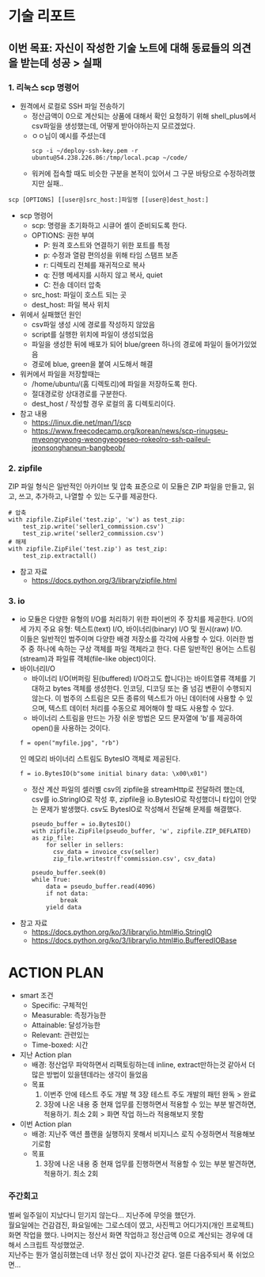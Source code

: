 # 기술 리포트
  ## 이번 목표: 자신이 작성한 기술 노트에 대해 동료들의 의견을 받는데 성공 > 실패
  ### 1. 리눅스 scp 명령어
  - 원격에서 로컬로 SSH 파일 전송하기
    - 정산금액이 0으로 계산되는 상품에 대해서 확인 요청하기 위해 shell_plus에서 csv파일을 생성했는데, 어떻게 받아야하는지 모르겠었다.
    - ㅇㅇ님이 예시를 주셨는데
      ```
      scp -i ~/deploy-ssh-key.pem -r ubuntu@54.238.226.86:/tmp/local.pcap ~/code/
      ```
    - 워커에 접속할 때도 비슷한 구분을 본적이 있어서 그 구문 바탕으로 수정하려했지만 실패..
   
  ```
  scp [OPTIONS] [[user@]src_host:]파일명 [[user@]dest_host:]
  ```
  - scp 명령어
    - scp: 명령을 초기화하고 시큐어 셸이 준비되도록 한다.
    - OPTIONS: 권한 부여
        - P: 원격 호스트와 연결하기 위한 포트를 특정
        - p: 수정과 열람 편의성을 위해 타임 스탬프 보존
        - r: 디렉토리 전체를 재귀적으로 복사
        - q: 진행 메세지를 시하지 않고 복사, quiet
        - C: 전송 데이터 압축
    - src_host: 파일이 호스트 되는 곳 
    - dest_host: 파일 복사 위치
  - 위에서 실패했던 원인
    - csv파일 생성 시에 경로를 작성하지 않았음
    - script를 실행한 위치에 파일이 생성되었음
    - 파일을 생성한 뒤에 배포가 되어 blue/green 하나의 경로에 파일이 들어가있었음
    - 경로에 blue, green을 붙여 시도해서 해결
  - 워커에서 파일을 저장할때는
    - /home/ubuntu/(홈 디렉토리)에 파일을 저장하도록 한다.
    - 절대경로랑 상대경로를 구분한다.
    - dest_host / 작성할 경우 로컬의 홈 디렉토리이다.
  - 참고 내용
    - https://linux.die.net/man/1/scp
    - https://www.freecodecamp.org/korean/news/scp-rinugseu-myeongryeong-weongyeogeseo-rokeolro-ssh-paileul-jeonsonghaneun-bangbeob/

  ### 2. zipfile
  ZIP 파일 형식은 일반적인 아카이브 및 압축 표준으로 이 모듈은 ZIP 파일을 만들고, 읽고, 쓰고, 추가하고, 나열할 수 있는 도구를 제공한다.
  ```
  # 압축
  with zipfile.ZipFile('test.zip', 'w') as test_zip:
      test_zip.write('seller1_commission.csv')
      test_zip.write('seller2_commission.csv')
  # 해제
  with zipfile.ZipFile('test.zip') as test_zip:
      test_zip.extractall()
  ```
  - 참고 자료
    - https://docs.python.org/3/library/zipfile.html

  ### 3. io
  - io 모듈은 다양한 유형의 I/O를 처리하기 위한 파이썬의 주 장치를 제공한다.
    I/O의 세 가지 주요 유형: 텍스트(text) I/O, 바이너리(binary) I/O 및 원시(raw) I/O.  
    이들은 일반적인 범주이며 다양한 배경 저장소를 각각에 사용할 수 있다. 이러한 범주 중 하나에 속하는 구상 객체를 파일 객체라고 한다.
    다른 일반적인 용어는 스트림(stream)과 파일류 객체(file-like object)이다.
  - 바이너리I/O
    - 바이너리 I/O(버퍼링 된(buffered) I/O라고도 합니다)는 바이트열류 객체를 기대하고 bytes 객체를 생성한다.
      인코딩, 디코딩 또는 줄 넘김 변환이 수행되지 않는다. 이 범주의 스트림은 모든 종류의 텍스트가 아닌 데이터에 사용할 수 있으며, 텍스트 데이터 처리를 수동으로 제어해야 할 때도 사용할 수 있다.
    -  바이너리 스트림을 만드는 가장 쉬운 방법은 모드 문자열에 'b'를 제공하여 open()을 사용하는 것이다.
      ```
      f = open("myfile.jpg", "rb")
      ```
      인 메모리 바이너리 스트림도 BytesIO 객체로 제공된다.
      ```
      f = io.BytesIO(b"some initial binary data: \x00\x01")
      ```
    - 정산 계산 파일의 셀러별 csv의 zipfile을 streamHttp로 전달하려 했는데, csv를 io.StringIO로 작성 후, zipfile을 io.BytesIO로 작성했더니 타입이 안맞는 문제가 발생했다.
      csv도 BytesIO로 작성해서 전달해 문제를 해결했다.
      ```
      pseudo_buffer = io.BytesIO()
      with zipfile.ZipFile(pseudo_buffer, 'w', zipfile.ZIP_DEFLATED) as zip_file:
          for seller in sellers:
            csv_data = invoice_csv(seller)
            zip_file.writestr(f'commission.csv', csv_data)

      pseudo_buffer.seek(0)
      while True:
          data = pseudo_buffer.read(4096)
          if not data:
              break
          yield data
      ```
  - 참고 자료
    - https://docs.python.org/ko/3/library/io.html#io.StringIO
    - https://docs.python.org/ko/3/library/io.html#io.BufferedIOBase



# ACTION PLAN
  - smart 조건
    - Specific: 구체적인
    - Measurable: 측정가능한
    - Attainable: 달성가능한
    - Relevant: 관련있는
    - Time-boxed: 시간 
  - 지난 Action plan
    - 배경: 정산업무 파악하면서 리팩토링하는데 inline, extract만하는것 같아서 더 많은 방법이 있을텐데라는 생각이 들었음
    - 목표
      1. 이번주 안에 테스트 주도 개발 책 3장 테스트 주도 개발의 패턴 완독 > 완료
      2. 3장에 나온 내용 중 현재 업무를 진행하면서 적용할 수 있는 부분 발견하면, 적용하기. 최소 2회 > 화면 작업 하느라 적용해보지 못함
  - 이번 Action plan
    - 배경: 지난주 액션 플랜을 실행하지 못해서 비지니스 로직 수정하면서 적용해보기로함
    - 목표
      1. 3장에 나온 내용 중 현재 업무를 진행하면서 적용할 수 있는 부분 발견하면, 적용하기. 최소 2회


### 주간회고
  벌써 일주일이 지났다니 믿기지 않는다... 지난주에 무엇을 했던가.  
  월요일에는 건감검진, 화요일에는 그로스데이 였고, 사진찍고 어디가지(개인 프로젝트) 화면 작업을 했다. 나머지는 정산서 화면 작업하고 정산금액 0으로 계산되는 경우에 대해서 스크립트 작성했었군.  
  지난주는 뭔가 열심히했는데 너무 정신 없이 지나간것 같다. 얼른 다음주되서 푹 쉬었으면...
